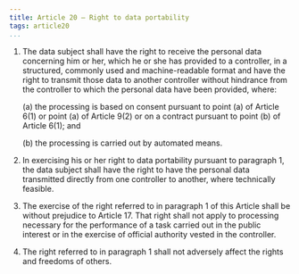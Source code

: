 ```yaml
---
title: Article 20 – Right to data portability
tags: article20
...
```



1.  The data subject shall have the right to receive the personal data concerning him or her, which he or she has provided to a controller, in a structured, commonly used and machine-readable format and have the right to transmit those data to another controller without hindrance from the controller to which the personal data have been provided, where:

    (a) the processing is based on consent pursuant to point (a) of Article 6(1) or point (a) of Article 9(2) or on a contract pursuant to point (b) of Article 6(1); and

    (b) the processing is carried out by automated means.

2.  In exercising his or her right to data portability pursuant to paragraph 1, the data subject shall have the right to have the personal data transmitted directly from one controller to another, where technically feasible.

3.  The exercise of the right referred to in paragraph 1 of this Article shall be without prejudice to Article 17. That right shall not apply to processing necessary for the performance of a task carried out in the public interest or in the exercise of official authority vested in the controller.

4.  The right referred to in paragraph 1 shall not adversely affect the rights and freedoms of others.
